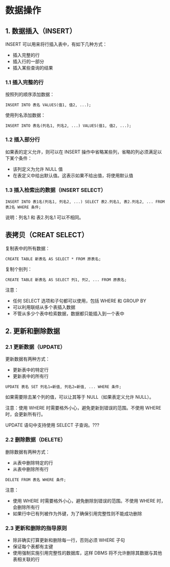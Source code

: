 # 数据操作

## 1. 数据插入（INSERT）

INSERT 可以用来将行插入表中，有如下几种方式：

  * 插入完整的行
  * 插入行的一部分
  * 插入某些查询的结果
  
### 1.1 插入完整的行

按照列的顺序添加数据：
```
INSERT INTO 表名 VALUES(值1, 值2, ...);
```

使用列名添加数据：
```
INSERT INTO 表名(列名1, 列名2, ...) VALUES(值1, 值2, ...);
```

### 1.2 插入部分行

如果表的定义允许，则可以在 INSERT 操作中省略某些列，省略的列必须满足以下某个条件：

* 该列定义为允许 NULL 值
* 在表定义中给出默认值。这表示如果不给出值，将使用默认值

### 1.3 插入检索出的数据（INSERT SELECT）

```
INSERT INTO 表1名(列名1, 列名2, ...) SELECT 表2.列名1, 表2.列名2, ... FROM 表2名 WHERE 条件;
```

说明：列名1 和 表2.列名1 可以不相同。

## 表拷贝（CREAT SELECT）

复制表中的所有数据：

```
CREATE TABLE 新表名 AS SELECT * FROM 原表名;
```

复制个别列：

```
CREATE TABLE 新表名 AS SELECT 列1, 列2, ... FROM 原表名;
```

注意：
* 任何 SELECT 选项和子句都可以使用，包括 WHERE 和 GROUP BY
* 可以利用联结从多个表插入数据
* 不管从多少个表中检索数据，数据都只能插入到一个表中

## 2. 更新和删除数据

### 2.1 更新数据（UPDATE）

更新数据有两种方式：

* 更新表中的特定行
* 更新表中的所有行

```
UPDATE 表名 SET 列名1=新值, 列名2=新值, ... WHERE 条件;
```

如果需要除去某个列的值，可以让其等于 NULL（如果表定义允许 NULL）。

注意：使用 WHERE 时需要格外小心，避免更新到错误的范围。不使用 WHERE 时，会更新所有行。

UPDATE 语句中支持使用 SELECT 子查询。???

### 2.2 删除数据（DELETE）

删除数据有两种方式：

* 从表中删除特定的行
* 从表中删除所有行

```
DELETE FROM 表名 WHERE 条件;
```

注意：
* 使用 WHERE 时需要格外小心，避免删除到错误的范围。不使用 WHERE 时，会删除所有行
* 如果行中已有列被作为外键，为了确保引用完整性则不能成功删除

### 2.3 更新和删除的指导原则

* 除非确实打算更新和删除每一行，否则必须 WHERE 子句
* 保证每个表都有主键
* 使用强制实施引用完整性的数据库，这样 DBMS 将不允许删除其数据与其他表相关联的行
